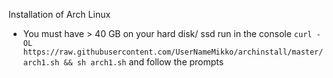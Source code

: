 Installation of Arch Linux
- You must have > 40 GB on your hard disk/ ssd
run in the console `curl -OL https://raw.githubusercontent.com/UserNameMikko/archinstall/master/arch1.sh && sh arch1.sh`
and follow the prompts
